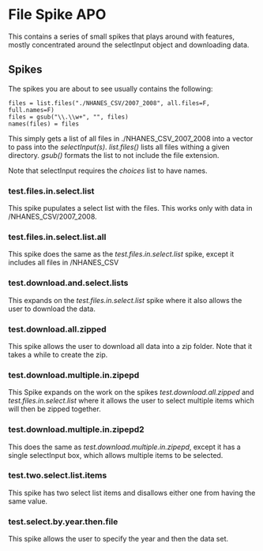# File Spike APO
This contains a series of small spikes that plays around with features, mostly concentrated around the selectInput object and downloading data.

## Spikes

The spikes you are about to see usually contains the following: 

	files = list.files("./NHANES_CSV/2007_2008", all.files=F, full.names=F)
	files = gsub("\\.\\w+", "", files)
	names(files) = files

This simply gets a list of all files in ./NHANES_CSV_2007_2008 into a vector to pass into the _selectInput(s)_. _list.files()_ lists all files withing a given directory. _gsub()_ formats the list to not include the file extension.

Note that selectInput requires the _choices_ list to have names. 

### test.files.in.select.list
This spike pupulates a select list with the files. This works only with data in /NHANES_CSV/2007_2008.

### test.files.in.select.list.all
This spike does the same as the _test.files.in.select.list_ spike, except it includes all files in /NHANES_CSV

### test.download.and.select.lists
This expands on the _test.files.in.select.list_ spike where it also allows the user to download the data.

### test.download.all.zipped
This spike allows the user to download all data into a zip folder. Note that it takes a while to create the zip.

### test.download.multiple.in.zipepd
This Spike expands on the work on the spikes _test.download.all.zipped_ and _test.files.in.select.list_ where it allows the user to select multiple items which will then be zipped together.

### test.download.multiple.in.zipepd2
This does the same as _test.download.multiple.in.zipepd_, except it has a single selectInput box, which allows multiple items to be selected.

### test.two.select.list.items
This spike has two select list items and disallows either one from having the same value.

### test.select.by.year.then.file
This spike allows the user to specify the year and then the data set.